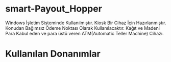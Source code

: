# smart-Payout_Hopper
Windows İşletim Sisteminde Kullanılmıştır.
Kiosk Bir Cihaz İçin Hazırlanmıştır.
Konudan Bağımsız Ödeme Noktası Olarak Kullanılacaktır.
Kağıt ve Madeni Para Kabul eden ve para üstü veren ATM(Automatic Teller Machine) Cihazı.

<h1>Kullanılan Donanımlar</h1>
